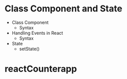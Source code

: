 # Class Component and State

- Class Component
  - Syntax
- Handling Events in React
  - Syntax
- State
  - setState()
# reactCounterapp
